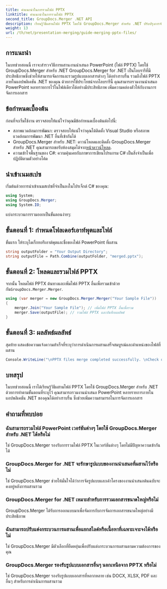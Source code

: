 ```yaml
---
title: คำแนะนำในการรวมไฟล์ PPTX
linktitle: คำแนะนำในการรวมไฟล์ PPTX
second_title: GroupDocs.Merger .NET API
description: เรียนรู้วิธีผสานไฟล์ PPTX โดยใช้ GroupDocs.Merger สำหรับ .NET ปรับปรุงการจัดการเอกสารด้วยไลบรารี .NET อันทรงพลังนี้
weight: 13
url: /th/net/presentation-merging/guide-merging-pptx-files/
---
```

## การแนะนำ
ในบทช่วยสอนนี้ เราจะสำรวจวิธีการผสานงานนำเสนอ PowerPoint (ไฟล์ PPTX) โดยใช้ GroupDocs.Merger สำหรับ .NET GroupDocs.Merger for .NET เป็นไลบรารีที่มีประสิทธิภาพซึ่งช่วยให้สามารถจัดการและรวมรูปแบบเอกสารต่างๆ ได้อย่างราบรื่น รวมถึงไฟล์ PPTX ภายในแอปพลิเคชัน .NET ของคุณ ด้วยการใช้ประโยชน์จากไลบรารีนี้ คุณสามารถรวมงานนำเสนอ PowerPoint หลายรายการไว้ในไฟล์เดียวได้อย่างมีประสิทธิภาพ เพิ่มความคล่องตัวให้กับงานการจัดการเอกสาร
## ข้อกำหนดเบื้องต้น
ก่อนที่จะเริ่มใช้งาน ตรวจสอบให้แน่ใจว่าคุณมีข้อกำหนดเบื้องต้นต่อไปนี้:
- สภาพแวดล้อมการพัฒนา: ตรวจสอบให้แน่ใจว่าคุณได้ติดตั้ง Visual Studio หรือสภาพแวดล้อมการพัฒนา .NET อื่นที่เข้ากันได้
- GroupDocs.Merger สำหรับ .NET: ดาวน์โหลดและติดตั้ง GroupDocs.Merger สำหรับ .NET คุณสามารถขอรับห้องสมุดได้จาก[หน้าดาวน์โหลด](https://releases.groupdocs.com/merger/net/).
- ความเข้าใจพื้นฐานของ C#: ความคุ้นเคยกับภาษาการเขียนโปรแกรม C# เป็นสิ่งจำเป็นเพื่อปฏิบัติตามตัวอย่างโค้ด

## นำเข้าเนมสเปซ
เริ่มต้นด้วยการนำเข้าเนมสเปซที่จำเป็นลงในโปรเจ็กต์ C# ของคุณ:
```csharp
using System; 
using GroupDocs.Merger;
using System.IO;
```

แบ่งกระบวนการรวมออกเป็นขั้นตอนง่ายๆ:
## ขั้นตอนที่ 1: กำหนดโฟลเดอร์เอาท์พุตและไฟล์
ขั้นแรก ให้ระบุไดเร็กทอรีเอาต์พุตและชื่อของไฟล์ PowerPoint ที่ผสาน
```csharp
string outputFolder = "Your Output Directory";
string outputFile = Path.Combine(outputFolder, "merged.pptx");
```
## ขั้นตอนที่ 2: โหลดและรวมไฟล์ PPTX
 จากนั้น โหลดไฟล์ PPTX ต้นทางและเพิ่มไฟล์ PPTX อื่นเพื่อรวมเข้าด้วยกัน`GroupDocs.Merger.Merger`.
```csharp
using (var merger = new GroupDocs.Merger.Merger("Your Sample File"))
{
    merger.Join("Your Sample File"); // เพิ่มไฟล์ PPTX อื่นเพื่อรวม
    merger.Save(outputFile); // รวมไฟล์ PPTX และบันทึกผลลัพธ์
}
```
## ขั้นตอนที่ 3: ผลลัพธ์ผลลัพธ์
สุดท้าย แสดงข้อความแจ้งความสำเร็จที่ระบุว่าการดำเนินการผสานเสร็จสมบูรณ์และตำแหน่งของไฟล์ที่ผสาน
```csharp
Console.WriteLine("\nPPTX files merge completed successfully. \nCheck output in {0}", outputFolder);
```

## บทสรุป
ในบทช่วยสอนนี้ เราได้เรียนรู้วิธีผสานไฟล์ PPTX โดยใช้ GroupDocs.Merger สำหรับ .NET ด้วยการทำตามขั้นตอนที่ระบุไว้ คุณสามารถรวมงานนำเสนอ PowerPoint หลายรายการภายในแอปพลิเคชัน .NET ของคุณได้อย่างราบรื่น ซึ่งช่วยเพิ่มความสามารถในการจัดการเอกสาร

## คำถามที่พบบ่อย
### ฉันสามารถรวมไฟล์ PowerPoint เวอร์ชันต่างๆ โดยใช้ GroupDocs.Merger สำหรับ .NET ได้หรือไม่
ใช่ GroupDocs.Merger รองรับการรวมไฟล์ PPTX ในเวอร์ชันต่างๆ โดยไม่มีปัญหาความเข้ากันได้
### GroupDocs.Merger for .NET จะรักษารูปแบบของงานนำเสนอที่ผสานไว้หรือไม่
ใช่ GroupDocs.Merger ช่วยให้มั่นใจได้ว่าการจัดรูปแบบและเค้าโครงของงานนำเสนอต้นฉบับจะคงอยู่หลังการผสานรวม
### GroupDocs.Merger for .NET เหมาะสำหรับการรวมเอกสารขนาดใหญ่หรือไม่
GroupDocs.Merger ได้รับการออกแบบมาเพื่อจัดการกับการจัดการเอกสารขนาดใหญ่อย่างมีประสิทธิภาพ
### ฉันสามารถปรับแต่งกระบวนการผสานเพื่อแยกสไลด์หรือเนื้อหาที่เฉพาะเจาะจงได้หรือไม่
ใช่ GroupDocs.Merger มีตัวเลือกที่ยืดหยุ่นเพื่อปรับแต่งกระบวนการผสานตามความต้องการของคุณ
### GroupDocs.Merger รองรับรูปแบบเอกสารอื่นๆ นอกเหนือจาก PPTX หรือไม่
ใช่ GroupDocs.Merger รองรับรูปแบบเอกสารที่หลากหลาย เช่น DOCX, XLSX, PDF และอื่นๆ สำหรับการดำเนินการผสานรวม